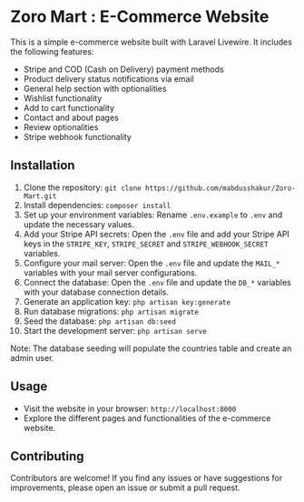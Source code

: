 # Zoro Mart : E-Commerce Website

This is a simple e-commerce website built with Laravel Livewire. It includes the following features:

- Stripe and COD (Cash on Delivery) payment methods
- Product delivery status notifications via email
- General help section with optionalities
- Wishlist functionality
- Add to cart functionality
- Contact and about pages
- Review optionalities
- Stripe webhook functionality

## Installation

1. Clone the repository: `git clone https://github.com/mabdusshakur/Zoro-Mart.git`
2. Install dependencies: `composer install`
3. Set up your environment variables: Rename `.env.example` to `.env` and update the necessary values.
4. Add your Stripe API secrets: Open the `.env` file and add your Stripe API keys in the `STRIPE_KEY`, `STRIPE_SECRET` and `STRIPE_WEBHOOK_SECRET` variables.
5. Configure your mail server: Open the `.env` file and update the `MAIL_*` variables with your mail server configurations.
6. Connect the database: Open the `.env` file and update the `DB_*` variables with your database connection details.
7. Generate an application key: `php artisan key:generate`
8. Run database migrations: `php artisan migrate`
9. Seed the database: `php artisan db:seed`
10. Start the development server: `php artisan serve`

Note: The database seeding will populate the countries table and create an admin user.

## Usage

- Visit the website in your browser: `http://localhost:8000`
- Explore the different pages and functionalities of the e-commerce website.

## Contributing

Contributors are welcome! If you find any issues or have suggestions for improvements, please open an issue or submit a pull request.